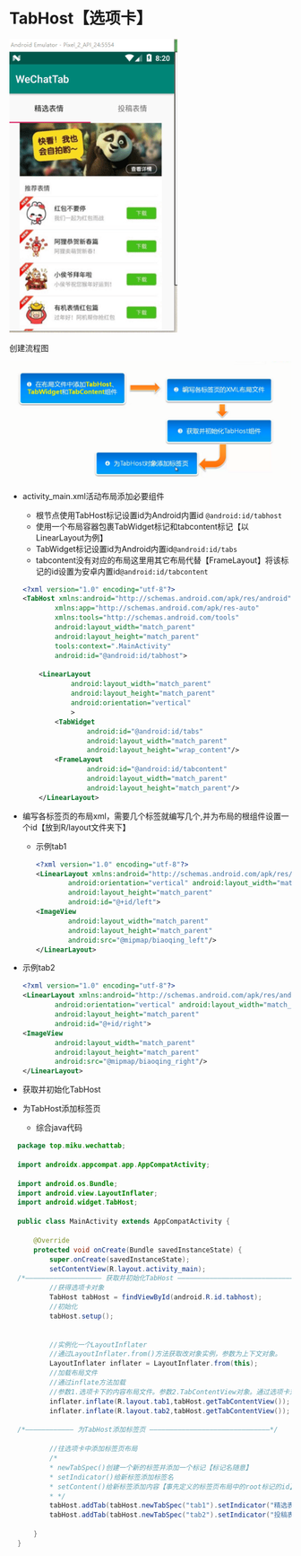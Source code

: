 # TabHost【选项卡】

![tabhost](TabHost-images/tabhost.gif)

创建流程图

![image-20191119144610152](TabHost-images/image-20191119144610152.png)

- activity_main.xml活动布局添加必要组件

  - 根节点使用TabHost标记设置id为Android内置id `@android:id/tabhost`
  - 使用一个布局容器包裹TabWidget标记和tabcontent标记【以LinearLayout为例】
  - TabWidget标记设置id为Android内置id`@android:id/tabs`
  - tabcontent没有对应的布局这里用其它布局代替【FrameLayout】将该标记的id设置为安卓内置id`@android:id/tabcontent`

  ```xml
  <?xml version="1.0" encoding="utf-8"?>
  <TabHost xmlns:android="http://schemas.android.com/apk/res/android"
          xmlns:app="http://schemas.android.com/apk/res-auto"
          xmlns:tools="http://schemas.android.com/tools"
          android:layout_width="match_parent"
          android:layout_height="match_parent"
          tools:context=".MainActivity"
          android:id="@android:id/tabhost">
  
      <LinearLayout
              android:layout_width="match_parent"
              android:layout_height="match_parent"
              android:orientation="vertical"
              >
          <TabWidget
                  android:id="@android:id/tabs"
                  android:layout_width="match_parent"
                  android:layout_height="wrap_content"/>
          <FrameLayout
                  android:id="@android:id/tabcontent"
                  android:layout_width="match_parent"
                  android:layout_height="match_parent"/>
      </LinearLayout>
  ```



- 编写各标签页的布局xml，需要几个标签就编写几个,并为布局的根组件设置一个id【放到R/layout文件夹下】

  - 示例tab1

    ```xml
    <?xml version="1.0" encoding="utf-8"?>
    <LinearLayout xmlns:android="http://schemas.android.com/apk/res/android"
            android:orientation="vertical" android:layout_width="match_parent"
            android:layout_height="match_parent"
            android:id="@+id/left">
    <ImageView
            android:layout_width="match_parent"
            android:layout_height="match_parent"
            android:src="@mipmap/biaoqing_left"/>
    </LinearLayout>
    ```

- 示例tab2

  ```xml
  <?xml version="1.0" encoding="utf-8"?>
  <LinearLayout xmlns:android="http://schemas.android.com/apk/res/android"
          android:orientation="vertical" android:layout_width="match_parent"
          android:layout_height="match_parent"
          android:id="@+id/right">
  <ImageView
          android:layout_width="match_parent"
          android:layout_height="match_parent"
          android:src="@mipmap/biaoqing_right"/>
  </LinearLayout>
  ```

- 获取并初始化TabHost

- 为TabHost添加标签页

  - 综合java代码

```java
  package top.miku.wechattab;

  import androidx.appcompat.app.AppCompatActivity;

  import android.os.Bundle;
  import android.view.LayoutInflater;
  import android.widget.TabHost;

  public class MainActivity extends AppCompatActivity {

      @Override
      protected void onCreate(Bundle savedInstanceState) {
          super.onCreate(savedInstanceState);
          setContentView(R.layout.activity_main);
  /*——————————————————— 获取并初始化TabHost ——————————————————————————————*/
          //获得选项卡对象
          TabHost tabHost = findViewById(android.R.id.tabhost);
          //初始化
          tabHost.setup();


          //实例化一个LayoutInflater
          //通过LayoutInflater.from()方法获取改对象实例，参数为上下文对象。
          LayoutInflater inflater = LayoutInflater.from(this);
          //加载布局文件
          //通过inflate方法加载
          //参数1.选项卡下的内容布局文件。参数2.TabContentView对象。通过选项卡对象的getTabContentView方法获得
          inflater.inflate(R.layout.tab1,tabHost.getTabContentView());
          inflater.inflate(R.layout.tab2,tabHost.getTabContentView());

  /*———————————— 为TabHost添加标签页 ——————————————————————————————*/

          //往选项卡中添加标签页布局
          /*
          * newTabSpec()创建一个新的标签并添加一个标记【标记名随意】
          * setIndicator()给新标签添加标签名
          * setContent()给新标签添加内容【事先定义的标签页布局中的root标记的id】
          * */
          tabHost.addTab(tabHost.newTabSpec("tab1").setIndicator("精选表情").setContent(R.id.left));
          tabHost.addTab(tabHost.newTabSpec("tab2").setIndicator("投稿表情").setContent(R.id.right));

      }
  }
```